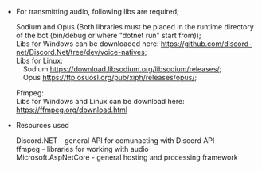 * For transmitting audio, following libs are required;

    Sodium and Opus (Both libraries must be placed in the runtime directory of the bot (bin/debug or where "dotnet run" start from));  
    Libs for Windows can be downloaded here: https://github.com/discord-net/Discord.Net/tree/dev/voice-natives;  
    Libs for Linux:  
    &emsp;Sodium https://download.libsodium.org/libsodium/releases/;  
    &emsp;Opus https://ftp.osuosl.org/pub/xiph/releases/opus/;  
    
    Ffmpeg:  
    Libs for Windows and Linux can be download here: https://ffmpeg.org/download.html

* Resources used  

    Discord.NET - general API for comunacting with Discord API  
    ffmpeg - libraries for working with audio  
    Microsoft.AspNetCore - general hosting and processing framework  
